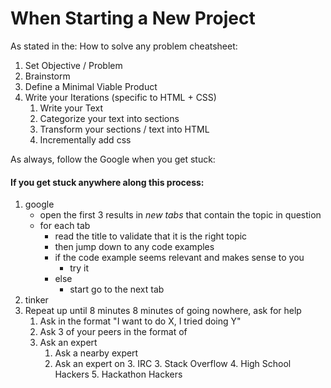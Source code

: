 # When Starting a New Project

As stated in the: How to solve any problem cheatsheet:

1. Set Objective / Problem
2. Brainstorm
3. Define a Minimal Viable Product
4. Write your Iterations (specific to HTML + CSS)
    1. Write your Text
    2. Categorize your text into sections
    3. Transform your sections / text into HTML
    4. Incrementally add css 

As always, follow the Google when you get stuck:

#### If you get stuck anywhere along this process:

1. google
    - open the first 3 results in *new tabs* that contain the topic in question 
    - for each tab
        - read the title to validate that it is the right topic
        - then jump down to any code examples
        - if the code example seems relevant and makes sense to you
            - try it
        - else
            - start go to the next tab
2. tinker
5. Repeat up until 8 minutes 8 minutes of going nowhere, ask for help
    1. Ask in the format "I want to do X, I tried doing Y"
    2. Ask 3 of your peers in the format of 
    3. Ask an expert
        1. Ask a nearby expert
        2. Ask an expert on
            3. IRC
            3. Stack Overflow
            4. High School Hackers
            5. Hackathon Hackers